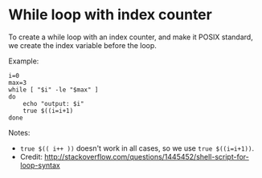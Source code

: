 # While loop with index counter

To create a while loop with an index counter, and make it POSIX standard, we create the index variable before the loop.

Example:

    i=0
    max=3
    while [ "$i" -le "$max" ]
    do
        echo "output: $i"
        true $((i=i+1)
    done

Notes:

  * `true $(( i++ ))` doesn't work in all cases, so we use `true $((i=i+1))`.
  * Credit: http://stackoverflow.com/questions/1445452/shell-script-for-loop-syntax
